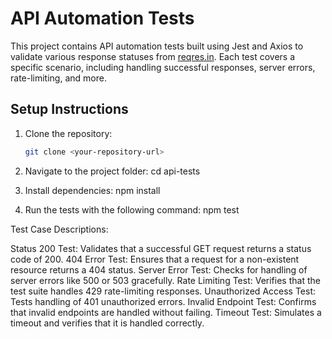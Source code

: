 # API Automation Tests

This project contains API automation tests built using Jest and Axios to validate various response statuses from [reqres.in](https://reqres.in/). Each test covers a specific scenario, including handling successful responses, server errors, rate-limiting, and more.

## Setup Instructions

1. Clone the repository:
   ```bash
   git clone <your-repository-url>

2. Navigate to the project folder:  cd api-tests

3. Install dependencies: npm install

4. Run the tests with the following command: npm test


Test Case Descriptions:

Status 200 Test: Validates that a successful GET request returns a status code of 200.
404 Error Test: Ensures that a request for a non-existent resource returns a 404 status.
Server Error Test: Checks for handling of server errors like 500 or 503 gracefully.
Rate Limiting Test: Verifies that the test suite handles 429 rate-limiting responses.
Unauthorized Access Test: Tests handling of 401 unauthorized errors.
Invalid Endpoint Test: Confirms that invalid endpoints are handled without failing.
Timeout Test: Simulates a timeout and verifies that it is handled correctly.